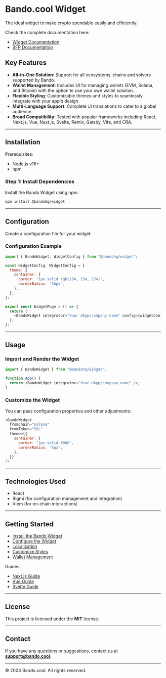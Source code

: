 # Bando.cool Widget

The ideal widget to make crypto spendable easily and efficiently.

Check the complete documentation here:

- [Widget Documentation](https://docs.bando.cool/widget/overview)
- [BFP Documentation](https://docs.bando.cool/)

## Key Features

- **All-in-One Solution**: Support for all ecosystems, chains and solvers supported by Bando.
- **Wallet Management**: Includes UI for managing wallets (EVM, Solana, and Bitcoin) with the option to use your own wallet solution.
- **Flexible Styling**: Customizable themes and styles to seamlessly integrate with your app's design.
- **Multi-Language Support**: Complete UI translations to cater to a global audience.
- **Broad Compatibility**: Tested with popular frameworks including React, Next.js, Vue, Nuxt.js, Svelte, Remix, Gatsby, Vite, and CRA.

---

## Installation

Prerequisites:

- Node.js v16+
- npm

### Step 1: Install Dependencies

Install the Bando Widget using npm:

```bash
npm install @bandohq/widget
```

---

## Configuration

Create a configuration file for your widget:

### Configuration Example

```javascript
import { BandoWidget, WidgetConfig } from "@bandohq/widget";

const widgetConfig: WidgetConfig = {
  theme: {
    container: {
      border: "1px solid rgb(234, 234, 234)",
      borderRadius: "16px",
    },
  },
};

export const WidgetPage = () => {
  return (
    <BandoWidget integrator="Your dApp/company name" config={widgetConfig} />
  );
};
```

---

## Usage

### Import and Render the Widget

```javascript
import { BandoWidget } from "@bandohq/widget";

function App() {
  return <BandoWidget integrator="Your dApp/company name" />;
}
```

### Customize the Widget

You can pass configuration properties and other adjustments:

```javascript
<BandoWidget
  fromChain="solana"
  fromToken="SOL"
  theme={{
    container: {
      border: "2px solid #000",
      borderRadius: "8px",
    },
  }}
/>
```

---

## Technologies Used

- React
- Bigmi (for configuration management and integration)
- Viem (for on-chain interactions)

---

## Getting Started

- [Install the Bando Widget](https://docs.bando.cool/widget/install)
- [Configure the Widget](https://docs.bando.cool/widget/configure)
- [Localization](https://docs.bando.cool/widget/localization)
- [Customize Styles](https://docs.bando.cool/widget/customization)
- [Wallet Management](https://docs.bando.cool/widget/wallet-management)

Guides:

- [Next.js Guide](https://docs.bando.cool/widget/framework-integration/next)
- [Vue Guide](https://docs.bando.cool/widget/framework-integration/vue)
- [Svelte Guide](https://docs.bando.cool/widget/framework-integration/svelte)

---

## License

This project is licensed under the **MIT** license.

---

## Contact

If you have any questions or suggestions, contact us at **support@bando.cool**.

---

© 2024 Bando.cool. All rights reserved.
